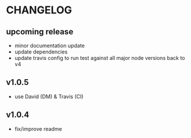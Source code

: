 # CHANGELOG

## upcoming release

- minor documentation update
- update dependencies
- update travis config to run test against all major node versions back to v4

## v1.0.5

- use David (DM) & Travis (CI)

## v1.0.4

- fix/improve readme
